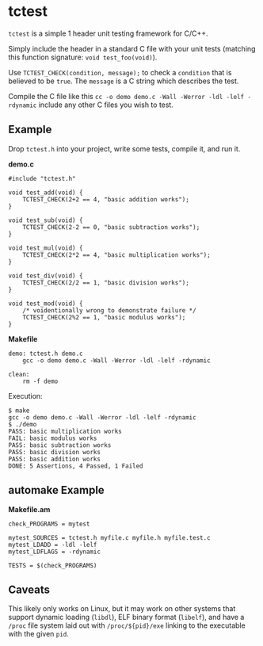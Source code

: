 # tctest

`tctest` is a simple 1 header unit testing framework for C/C++.

Simply include the header in a standard C file with your unit tests (matching this function signature: `void test_foo(void)`).

Use `TCTEST_CHECK(condition, message);` to check a `condition` that is believed to be `true`. The `message` is a C string which describes the test.

Compile the C file like this `cc -o demo demo.c -Wall -Werror -ldl -lelf -rdynamic` include any other C files you wish to test.

## Example

Drop `tctest.h` into your project, write some tests, compile it, and run it.

**demo.c**

```lang=C
#include "tctest.h"

void test_add(void) {
	TCTEST_CHECK(2+2 == 4, "basic addition works");
}

void test_sub(void) {
	TCTEST_CHECK(2-2 == 0, "basic subtraction works");
}

void test_mul(void) {
	TCTEST_CHECK(2*2 == 4, "basic multiplication works");
}

void test_div(void) {
	TCTEST_CHECK(2/2 == 1, "basic division works");
}

void test_mod(void) {
	/* voidentionally wrong to demonstrate failure */
	TCTEST_CHECK(2%2 == 1, "basic modulus works");
}
```

**Makefile**

```
demo: tctest.h demo.c
	gcc -o demo demo.c -Wall -Werror -ldl -lelf -rdynamic

clean:
	rm -f demo
```

Execution:

```
$ make
gcc -o demo demo.c -Wall -Werror -ldl -lelf -rdynamic
$ ./demo 
PASS: basic multiplication works
FAIL: basic modulus works
PASS: basic subtraction works
PASS: basic division works
PASS: basic addition works
DONE: 5 Assertions, 4 Passed, 1 Failed

```

## automake Example

**Makefile.am**

```
check_PROGRAMS = mytest

mytest_SOURCES = tctest.h myfile.c myfile.h myfile.test.c
mytest_LDADD = -ldl -lelf
mytest_LDFLAGS = -rdynamic

TESTS = $(check_PROGRAMS)
```

## Caveats

This likely only works on Linux, but it may work on other systems that support dynamic loading (`libdl`), ELF binary format (`libelf`), and have a `/proc` file system laid out with `/proc/${pid}/exe` linking to the executable with the given `pid`.
